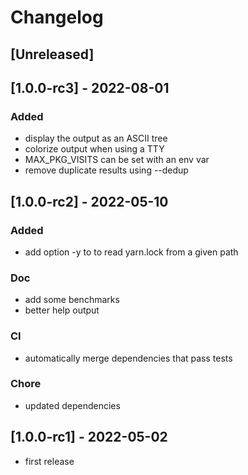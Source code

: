 # Changelog

## [Unreleased]

## [1.0.0-rc3] - 2022-08-01

### Added
- display the output as an ASCII tree
- colorize output when using a TTY
- MAX_PKG_VISITS can be set with an env var
- remove duplicate results using --dedup

## [1.0.0-rc2] - 2022-05-10

### Added
- add option -y to to read yarn.lock from a given path
### Doc
- add some benchmarks
- better help output
### CI
- automatically merge dependencies that pass tests
### Chore
- updated dependencies

## [1.0.0-rc1] - 2022-05-02
- first release